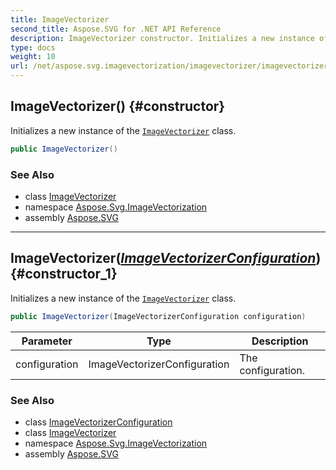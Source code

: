 ```yaml
---
title: ImageVectorizer
second_title: Aspose.SVG for .NET API Reference
description: ImageVectorizer constructor. Initializes a new instance of the ImageVectorizer class
type: docs
weight: 10
url: /net/aspose.svg.imagevectorization/imagevectorizer/imagevectorizer/
---
```

## ImageVectorizer() {#constructor}

Initializes a new instance of the [`ImageVectorizer`](../) class.

```csharp
public ImageVectorizer()
```

### See Also

* class [ImageVectorizer](../)
* namespace [Aspose.Svg.ImageVectorization](../../../aspose.svg.imagevectorization/)
* assembly [Aspose.SVG](../../../)

---

## ImageVectorizer(*[ImageVectorizerConfiguration](../../imagevectorizerconfiguration/)*) {#constructor_1}

Initializes a new instance of the [`ImageVectorizer`](../) class.

```csharp
public ImageVectorizer(ImageVectorizerConfiguration configuration)
```

| Parameter | Type | Description |
| --- | --- | --- |
| configuration | ImageVectorizerConfiguration | The configuration. |

### See Also

* class [ImageVectorizerConfiguration](../../imagevectorizerconfiguration/)
* class [ImageVectorizer](../)
* namespace [Aspose.Svg.ImageVectorization](../../../aspose.svg.imagevectorization/)
* assembly [Aspose.SVG](../../../)
